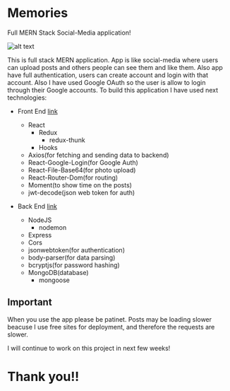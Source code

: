 # Memories
Full MERN Stack Social-Media application!

![alt text](https://imgur.com/oTYk3RV.png)

This is full stack MERN application. App is like social-media where users can upload posts and others people can see them and like them. Also app have full 
authentication, users can create account and login with that account. Also I have used Google OAuth so the user is allow to login through their Google accounts.
To build this application I have used next technologies:
  * Front End  [link](https://github.com/HristijanGjorgjioski/Memories-Frontend)
    - React
      - Redux
        - redux-thunk
      - Hooks
    - Axios(for fetching and sending data to backend)
    - React-Google-Login(for Google Auth)
    - React-File-Base64(for photo upload)
    - React-Router-Dom(for routing)
    - Moment(to show time on the posts)
    - jwt-decode(json web token for auth)
  
  * Back End  [link](https://github.com/HristijanGjorgjioski/Memories-Backend)
    - NodeJS
      - nodemon
    - Express
    - Cors
    - jsonwebtoken(for authentication)
    - body-parser(for data parsing)
    - bcryptjs(for password hashing)
    - MongoDB(database)
      - mongoose
      
      
## Important
  When you use the app please be patinet. Posts may be loading slower beacuse I use free sites for deployment, and therefore the requests are slower.
  
  I will continue to work on this project in next few weeks!
  
# Thank you!!

